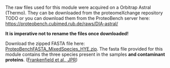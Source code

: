 The raw files used for this module were acquired on a Orbitrap Astral (Thermo). They can be downloaded from the
proteomeXchange repository TODO or you can download them from the ProteoBench server here: https://proteobench.cubimed.rub.de/raws/DIA-astral/

**It is imperative not to rename the files once downloaded!**

Download the zipped FASTA file here: [ProteoBenchFASTA_MixedSpecies_HYE.zip](https://proteobench.cubimed.rub.de/fasta/ProteoBenchFASTA_MixedSpecies_HYE.zip).
The fasta file provided for this module contains the three species
present in the samples **and contaminant proteins**.
([Frankenfield et al., JPR](https://pubs.acs.org/doi/10.1021/acs.jproteome.2c00145))
